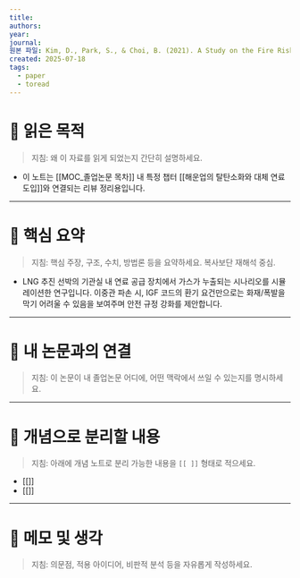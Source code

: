 ```yaml
---
title: 
authors: 
year: 
journal: 
원본 파일: Kim, D., Park, S., & Choi, B. (2021). A Study on the Fire Risk of Fuel Leakage in the Engine Room of a Natural Gas-Fueled Ship. Journal of Marine Science and Engineering, 9(12), 1362.
created: 2025-07-18
tags:
  - paper
  - toread
---
```

# 🎯 읽은 목적  
> 지침: 왜 이 자료를 읽게 되었는지 간단히 설명하세요.

- 이 노트는  [[MOC_졸업논문 목차]] 내 특정 챕터 [[해운업의 탈탄소화와 대체 연료 도입]]와 연결되는 리뷰 정리용입니다.  
---

# 🧩 핵심 요약  
> 지침: 핵심 주장, 구조, 수치, 방법론 등을 요약하세요. 복사보단 재해석 중심.

- LNG 추진 선박의 기관실 내 연료 공급 장치에서 가스가 누출되는 시나리오를 시뮬레이션한 연구입니다. 이중관 파손 시, IGF 코드의 환기 요건만으로는 화재/폭발을 막기 어려울 수 있음을 보여주며 안전 규정 강화를 제안합니다.



---

# 🧠 내 논문과의 연결  
> 지침: 이 논문이 내 졸업논문 어디에, 어떤 맥락에서 쓰일 수 있는지를 명시하세요.

---

# 🧩 개념으로 분리할 내용  
> 지침: 아래에 개념 노트로 분리 가능한 내용을 `[[ ]]` 형태로 적으세요.

- [[]]
- [[]]

---

# 💬 메모 및 생각  
> 지침: 의문점, 적용 아이디어, 비판적 분석 등을 자유롭게 작성하세요.
